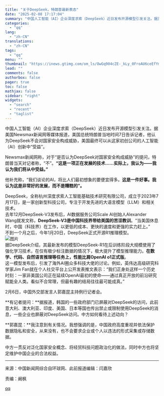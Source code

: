 ```yaml
---
title: "关于DeepSeek，特朗普最新表态"
date: "2025-02-08 17:17:04"
summary: "中国人工智能（AI）企业深度求索（DeepSeek）近日发布开源模型引发关注。据美国Newsmax新..."
categories:
  - "qq"
lang:
  - "zh-CN"
translations:
  - "zh-CN"
tags:
  - "qq"
menu: ""
thumbnail: "https://inews.gtimg.com/om_ls/OwGq904cZE-_kLy_0FroAU6ceEfYm2fpJsC04E5sp1xzIAA_640360/0"
lead: ""
comments: false
authorbox: false
pager: true
toc: false
mathjax: false
sidebar: "right"
widgets:
  - "search"
  - "recent"
  - "taglist"
---
```


中国人工智能（AI）企业深度求索（DeepSeek）近日发布开源模型引发关注。据美国Newsmax新闻网等媒体报道，美国总统特朗普当地时间7日告诉记者，他认为DeepSeek不会对国家安全构成威胁，美国最终可以从这家初创公司的人工智能（AI）创新中“受益”。

Newsmax新闻网称，对于“是否认为DeepSeek对国家安全构成威胁”的提问，特朗普当天对记者称，“不”。**“这是一项正在发展的技术……实际上，我认为——我认为我们将从中受益。”**

  


他补充称，“我们谈论的AI，将比人们最初想象的要便宜得多。**这是一件好事。我认为这是非常好的发展，而不是糟糕的”。**

  


DeepSeek，全称杭州深度求索人工智能基础技术研究有限公司，成立于2023年7月17日，是一家创新型科技公司，专注于开发先进的大语言模型（LLM）和相关技术。  
去年12月DeepSeek-V3发布后，AI数据服务公司Scale AI创始人Alexander Wang就发文称，**DeepSeek-V3是中国科技界带给美国的苦涩教训**。“当美国休息时，中国（科技界）在工作，以更低的成本、更快的速度和更强的实力赶上。”  
不到一个月之后，今年1月20日，DeepSeek正式开源R1推理模型。  
![图片](https://inews.gtimg.com/om_bt/OGco9HNMJJXHD0grnsJuYc2qbiwDR1Z3P5hGQTWHw8OX0AA/641)  
据DeepSeek介绍，其最新发布的模型DeepSeek-R1在后训练阶段大规模使用了强化学习技术，在仅有极少标注数据的情况下，极大提升了模型推理能力。**在数学、代码、自然语言推理等任务上，性能比肩OpenAI o1正式版**。  
这一模型发布后，引发了海外AI圈众多科技大佬的讨论。例如，英伟达高级研究科学家Jim Fan就在个人社交平台上公开发表推文表示：“我们正身处这样一个历史时刻：一家非美国公司正在延续OpenAI最初的使命——通过真正开放的前沿研究赋能全人类。看似不合常理，但最有趣的结局往往最可能成真。”  

2月6日，中国外交部发言人郭嘉昆主持例行记者会。

  


**有记者提问：**据报道，韩国的一些政府部门已屏蔽对DeepSeek的访问，此前意大利、澳大利亚、印度、美国、日本等国也传出禁止或限制使用DeepSeek的消息，一些企业也屏蔽对DeepSeek访问。中方如何看待上述动向？

  


**郭嘉昆：**我注意到有关情况。我想强调的是，中国政府高度重视并依法保护数据隐私和安全，从来没有，也不会要求企业或个人以违法的形式采集或存储数据。

  


中方一贯反对泛化国家安全概念、将经贸科技问题政治化的做法，同时中方也将坚定维护中国企业的合法权益。

  


---

来源：中国新闻网综合自环球网、此前报道编辑：闫嘉欣

责编：阚枫

[qq](https://new.qq.com/rain/a/20250208A06BNY00)
